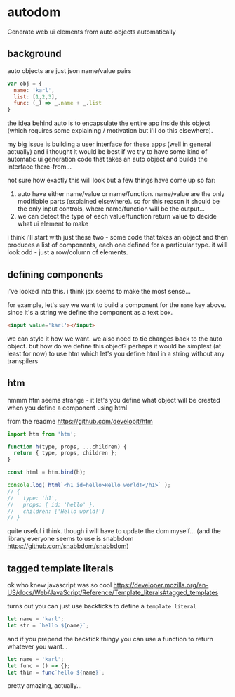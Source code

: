 # autodom
Generate web ui elements from auto objects automatically

## background

auto objects are just json name/value pairs

```js
var obj = {
  name: 'karl',
  list: [1,2,3],
  func: (_) => _.name + _.list
}
```

the idea behind auto is to encapsulate the entire app inside this object
(which requires some explaining / motivation but i'll do this elsewhere).

my big issue is building a user interface for these apps (well in general
actually) and i thought it would be best if we try to have some kind of
automatic ui generation code that takes an auto object and builds the
interface there-from...

not sure how exactly this will look but a few things have come up so far:

1. auto have either name/value or name/function. name/value are the only modifiable parts (explained elsewhere).
so for this reason it should be the only input controls, where name/function will be the output...
2. we can detect the type of each value/function return value to decide what ui element to make

i think i'll start with just these two - some code that takes an object and then
produces a list of components, each one defined for a particular type. it will
look odd - just a row/column of elements.

## defining components

i've looked into this. i think jsx seems to make the most sense...

for example, let's say we want to build a component for the `name` key
above. since it's a string we define the component as a text box.

```html
<input value='karl'></input>
```

we can style it how we want. we also need to tie changes back to
the auto object. but how do we define this object? perhaps it
would be simplest (at least for now) to use htm which let's you
define html in a string without any transpilers

## htm

hmmm htm seems strange - it let's you define what object will
be created when you define a component using html

from the readme https://github.com/developit/htm

```js
import htm from 'htm';

function h(type, props, ...children) {
  return { type, props, children };
}

const html = htm.bind(h);

console.log( html`<h1 id=hello>Hello world!</h1>` );
// {
//   type: 'h1',
//   props: { id: 'hello' },
//   children: ['Hello world!']
// }
```

quite useful i think. though i will have to update
the dom myself... (and the library everyone seems
to use is snabbdom https://github.com/snabbdom/snabbdom)

## tagged template literals

ok who knew javascript was so cool https://developer.mozilla.org/en-US/docs/Web/JavaScript/Reference/Template_literals#tagged_templates

turns out you can just use backticks to define a `template literal`

```js
let name = 'karl';
let str = `hello ${name}`;
```

and if you prepend the backtick thingy you can use a function to return
whatever you want...

```js
let name = 'karl';
let func = () => {};
let thin = func`hello ${name}`;
```

pretty amazing, actually...
